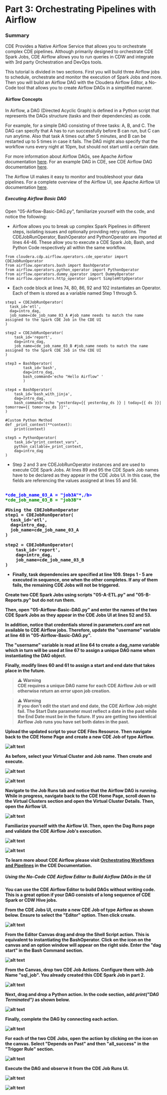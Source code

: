 # Part 3: Orchestrating Pipelines with Airflow

### Summary

CDE Provides a Native Airflow Service that allows you to orchestrate complex CDE pipelines. Although primarily designed to orchestrate CDE Spark Jobs, CDE Airflow allows you to run queries in CDW and integrate with 3rd party Orchestration and DevOps tools.

This tutorial is divided in two sections. First you will build three Airflow jobs to schedule, orchestrate and monitor the execution of Spark Jobs and more. Then you will build an Airflow DAG with the Cloudera Airflow Editor, a No-Code tool that allows you to create Airflow DAGs in a simplified manner.

#### Airflow Concepts

In Airflow, a DAG (Directed Acyclic Graph) is defined in a Python script that represents the DAGs structure (tasks and their dependencies) as code.

For example, for a simple DAG consisting of three tasks: A, B, and C. The DAG can specify that A has to run successfully before B can run, but C can run anytime. Also that task A times out after 5 minutes, and B can be restarted up to 5 times in case it fails. The DAG might also specify that the workflow runs every night at 10pm, but should not start until a certain date.

For more information about Airflow DAGs, see Apache Airflow documentation [here](https://airflow.apache.org/docs/apache-airflow/stable/concepts/dags.html). For an example DAG in CDE, see CDE Airflow DAG documentation [here](https://docs.cloudera.com/data-engineering/cloud/orchestrate-workflows/topics/cde-airflow-editor.html).

The Airflow UI makes it easy to monitor and troubleshoot your data pipelines. For a complete overview of the Airflow UI, see  Apache Airflow UI documentation [here](https://airflow.apache.org/docs/apache-airflow/stable/ui.html).

##### Executing Airflow Basic DAG

Open "05-Airflow-Basic-DAG.py", familiarize yourself with the code, and notice the following:

* Airflow allows you to break up complex Spark Pipelines in different steps, isolating issues and optionally providing retry options. The CDEJobRunOperator, BashOperator and PythonOperator are imported at lines 44-46. These allow you to execute a CDE Spark Job, Bash, and Python Code respectively all within the same workflow.

```
from cloudera.cdp.airflow.operators.cde_operator import CDEJobRunOperator
from airflow.operators.bash import BashOperator
from airflow.operators.python_operator import PythonOperator
from airflow.operators.dummy_operator import DummyOperator
from airflow.operators.http_operator import SimpleHttpOperator
```

* Each code block at lines 74, 80, 86, 92 and 102 instantiates an Operator. Each of them is stored as a variable named Step 1 through 5.

```
step1 = CDEJobRunOperator(
  task_id='etl',
  dag=intro_dag,
  job_name=cde_job_name_03_A #job_name needs to match the name assigned to the Spark CDE Job in the CDE UI
)

step2 = CDEJobRunOperator(
    task_id='report',
    dag=intro_dag,
    job_name=cde_job_name_03_B #job_name needs to match the name assigned to the Spark CDE Job in the CDE UI
)

step3 = BashOperator(
        task_id='bash',
        dag=intro_dag,
        bash_command='echo "Hello Airflow" '
        )

step4 = BashOperator(
    task_id='bash_with_jinja',
    dag=intro_dag,
    bash_command='echo "yesterday={{ yesterday_ds }} | today={{ ds }}| tomorrow={{ tomorrow_ds }}"',
)

#Custom Python Method
def _print_context(**context):
    print(context)

step5 = PythonOperator(
    task_id="print_context_vars",
    python_callable=_print_context,
    dag=intro_dag
)
```

* Step 2 and 3 are CDEJobRunOperator instances and are used to execute CDE Spark Jobs. At lines 89 and 95 the CDE Spark Job names have to be declared as they appear in the CDE Jobs UI. In this case, the fields are referencing the values assigned at lines 55 and 56.

<pre>

<span style="color:blue"><b>*cde_job_name_03_A = "job3A"*,/b></span>
<span style="color:green"><b>*cde_job_name_03_B = "job3B"*</b></span>

#Using the CDEJobRunOperator
step1 = CDEJobRunOperator(
  task_id='etl',
  dag=intro_dag,
  <b>job_name=cde_job_name_03_A</b>
)

step2 = CDEJobRunOperator(
    task_id='report',
    dag=intro_dag,
    <b>job_name=cde_job_name_03_B</b>
)
</pre>

* Finally, task dependencies are specified at line 109. Steps 1 - 5 are executed in sequence, one when the other completes. If any of them fails, the remaining CDE Jobs will not be triggered.

Create two CDE Spark Jobs using scripts "05-A-ETL.py" and "05-B-Reports.py" but do not run them.

Then, open "05-Airflow-Basic-DAG.py" and enter the names of the two CDE Spark Jobs as they appear in the CDE Jobs UI at lines 52 and 53.

In addition, notice that credentials stored in parameters.conf are not available to CDE Airflow jobs. Therefore, update the "username" variable at line 48 in "05-Airflow-Basic-DAG.py".

The "username" variable is read at line 64 to create a dag_name variable which in turn will be used at line 67 to assign a unique DAG name when instantiating the DAG object.

Finally, modify lines 60 and 61 to assign a start and end date that takes place in the future.

>**⚠ Warning**  
>CDE requires a unique DAG name for each CDE Airflow Job or will otherwise return an error upon job creation.

>**⚠ Warning**   
> If you don't edit the start and end date, the CDE Airflow Job might fail. The Start Date parameter must reflect a date in the past while the End Date must be in the future. If you are getting two identical Airflow Job runs you have set both dates in the past.  

Upload the updated script to your CDE Files Resource. Then navigate back to the CDE Home Page and create a new CDE Job of type Airflow.

![alt text](../../img/cde_airflow_1.png)

As before, select your Virtual Cluster and Job name. Then create and execute.

![alt text](../../img/cde_airflow_2.png)

![alt text](../../img/cde_airflow_3.png)

Navigate to the Job Runs tab and notice that the Airflow DAG is running. While in progress, navigate back to the CDE Home Page, scroll down to the Virtual Clusters section and open the Virtual Cluster Details. Then, open the Airflow UI.

![alt text](../../img/cde_airflow_4.png)

Familiarize yourself with the Airflow UI. Then, open the Dag Runs page and validate the CDE Airflow Job's execution.

![alt text](../../img/cde_airflow_5.png)

![alt text](../../img/cde_airflow_6.png)

To learn more about CDE Airflow please visit [Orchestrating Workflows and Pipelines](https://docs.cloudera.com/data-engineering/cloud/orchestrate-workflows/topics/cde-airflow-editor.html) in the CDE Documentation.

##### Using the No-Code CDE Airflow Editor to Build Airflow DAGs in the UI

You can use the CDE Airflow Editor to build DAGs without writing code. This is a great option if your DAG consists of a long sequence of CDE Spark or CDW Hive jobs.

From the CDE Jobs UI, create a new CDE Job of type Airflow as shown below. Ensure to select the "Editor" option. Then click create.

![alt text](../../img/bonus2_step00.png)

From the Editor Canvas drag and drop the Shell Script action. This is equivalent to instantiating the BashOperator. Click on the icon on the canvas and an option window will appear on the right side. Enter the "dag start" in the Bash Command section.

![alt text](../../img/bonus2_step01.png)

From the Canvas, drop two CDE Job Actions. Configure them with Job Name "sql_job". You already created this CDE Spark Job in part 2.

![alt text](../../img/bonus2_step02.png)

Next, drag and drop a Python action. In the code section, add *print("DAG Terminated")* as shown below.

![alt text](../../img/bonus2_step03.png)

Finally, complete the DAG by connecting each action.

![alt text](../../img/bonus2_step04.png)

For each of the two CDE Jobs, open the action by clicking on the icon on the canvas. Select "Depends on Past" and then "all_success" in the "Trigger Rule" section.

![alt text](../../img/bonus2_step05.png)

Execute the DAG and observe it from the CDE Job Runs UI.

![alt text](../../img/bonus2_step06.png)

![alt text](../../img/bonus2_step07.png)
